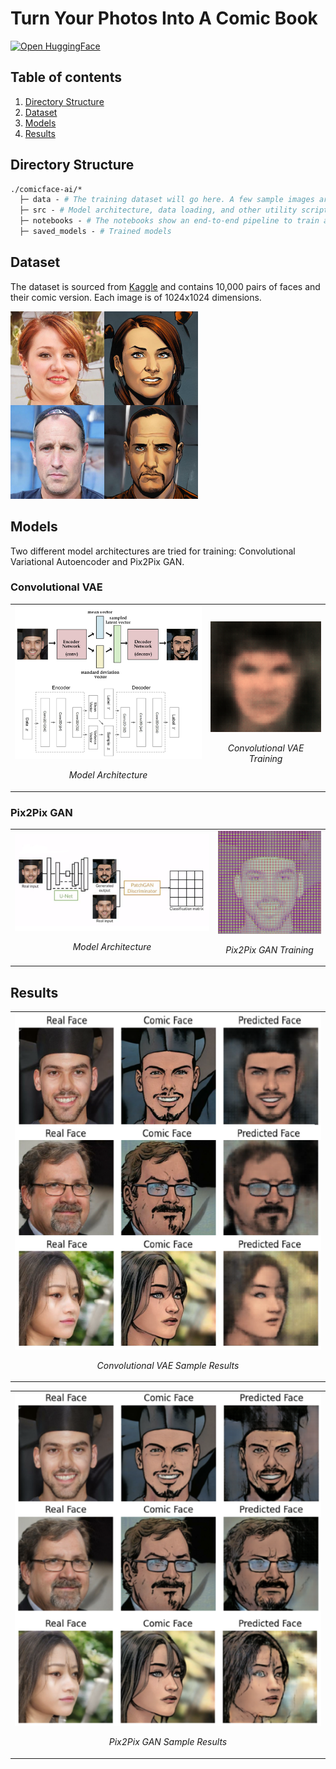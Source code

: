 # Turn Your Photos Into A Comic Book

<a target="_blank" href="https://huggingface.co/spaces/kmnis/comicface.ai">
  <img src="https://img.shields.io/badge/%F0%9F%A4%97%20Hugging%20Face-Demo-blue" alt="Open HuggingFace"/>
</a>

## Table of contents
1. [Directory Structure](#dir)
2. [Dataset](#dataset)
3. [Models](#models)
4. [Results](#results)

## Directory Structure <a name="dir"></a>

```graphql
./comicface-ai/*
  ├─ data - # The training dataset will go here. A few sample images are added for reference
  ├─ src - # Model architecture, data loading, and other utility scripts are saved here
  ├─ notebooks - # The notebooks show an end-to-end pipeline to train and infer the models. The notebook names are self-explanatory
  ├─ saved_models - # Trained models
```

## Dataset <a name="dataset"></a>
The dataset is sourced from [Kaggle](https://www.kaggle.com/datasets/defileroff/comic-faces-paired-synthetic-v2) and contains 10,000 pairs of faces and their comic version. Each image is of 1024x1024 dimensions.

<img width=300 src="assets/sample-data.jpg" />

## Models <a name="models"></a>
Two different model architectures are tried for training: Convolutional Variational Autoencoder and Pix2Pix GAN.

### Convolutional VAE

<table>
  <tr>
    <td>
      <img src="assets/vae-model-arch.png" alt="Model Architecture" width="500"/>
      <p align="center"><em>Model Architecture</em></p>
    </td>
    <td>
      <img src="saved_models/vae/training_progress/vae_training.gif" alt="Training Progress"/>
      <p align="center"><em>Convolutional VAE Training</em></p>
    </td>
  </tr>
</table>

### Pix2Pix GAN

<table>
  <tr>
    <td>
      <img src="assets/pix2pix-model-arch.png" alt="Model Architecture" width="500"/>
      <p align="center"><em>Model Architecture</em></p>
    </td>
    <td>
      <img src="saved_models/pix2pix/training_progress/pix2pix_training.gif" alt="Pix2Pix GAN Training" />
      <p align="center"><em>Pix2Pix GAN Training</em></p>
    </td>
  </tr>
</table>

## Results <a name="results"></a>

<table>
  <tr>
    <td>
      <img src="assets/vae-sample-results.png" alt="Convolutional VAE Sample Results" width="100%"/>
      <p align="center"><em>Convolutional VAE Sample Results</em></p>
    </td>
  </tr>
</table>

<table>
  <tr>
    <td>
      <img src="assets/pix2pix-sample-results.png" alt="Pix2Pix GAN Sample Results" width="100%"/>
      <p align="center"><em>Pix2Pix GAN Sample Results</em></p>
    </td>
  </tr>
</table>
